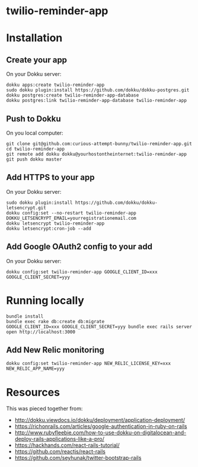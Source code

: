 # twilio-reminder-app

# Installation

## Create your app

On your Dokku server:

    dokku apps:create twilio-reminder-app
    sudo dokku plugin:install https://github.com/dokku/dokku-postgres.git
    dokku postgres:create twilio-reminder-app-database
    dokku postgres:link twilio-reminder-app-database twilio-reminder-app

## Push to Dokku

On you local computer:

    git clone git@github.com:curious-attempt-bunny/twilio-reminder-app.git
    cd twilio-reminder-app
    git remote add dokku dokku@yourhostontheinternet:twilio-reminder-app
    git push dokku master

## Add HTTPS to your app

On your Dokku server:

    sudo dokku plugin:install https://github.com/dokku/dokku-letsencrypt.git
    dokku config:set --no-restart twilio-reminder-app DOKKU_LETSENCRYPT_EMAIL=yourregistrationemail.com
    dokku letsencrypt twilio-reminder-app
    dokku letsencrypt:cron-job --add    

## Add Google OAuth2 config to your add

On your Dokku server:
    
    dokku config:set twilio-reminder-app GOOGLE_CLIENT_ID=xxx GOOGLE_CLIENT_SECRET=yyy    

# Running locally

    bundle install
    bundle exec rake db:create db:migrate
    GOOGLE_CLIENT_ID=xxx GOOGLE_CLIENT_SECRET=yyy bundle exec rails server
    open http://localhost:3000

## Add New Relic monitoring

    dokku config:set twilio-reminder-app NEW_RELIC_LICENSE_KEY=xxx NEW_RELIC_APP_NAME=yyy

# Resources

This was pieced together from:

* http://dokku.viewdocs.io/dokku/deployment/application-deployment/
* https://richonrails.com/articles/google-authentication-in-ruby-on-rails
* http://www.rubyfleebie.com/how-to-use-dokku-on-digitalocean-and-deploy-rails-applications-like-a-pro/
* https://hackhands.com/react-rails-tutorial/
* https://github.com/reactjs/react-rails
* https://github.com/seyhunak/twitter-bootstrap-rails
